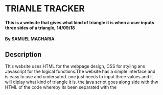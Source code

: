 # TRIANLE TRACKER
#### This is a website that gives what kind of triangle it is when a user inputs three sides of a triangle, 14/09/18
#### By SAMUEL MACHARIA
## Description
This website uses HTML for the webpage design, CSS for styling ans Javascript for the logical functions.The website has a simple interface and is easy to use and undersatnd. one just needs to input three values and it will diplay what kind of triangle it is.
the java script goes along side with thw HTML of the code whereby its been separated with the <script > function.
## Setup/Installation Requirements
* Internet access
* Working computer/laptop
## Known Bugs
The reload button clears all information that was input previously. it only gives two kind of trianles.
## Technologies Used
i used java script for the logical functions plus CSS to make things like the input box stat in the middle.all the work was stored on github
## Support and contact details
Incase of any problems like wrong return of values contace me SAMUEL MACHARIA through my mobile number 0740489494vor reach me throug E-mail at samedumash@gmail.com
## Project link
here is a working link of the project in git hub https://github.com/TheMash4/triangle-detector.git
### License
Copyright (c) 2018 SAMUEL MACHARIA
